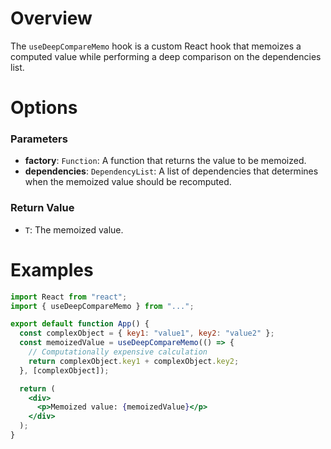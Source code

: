 # Overview

The `useDeepCompareMemo` hook is a custom React hook that memoizes a computed value while performing a deep comparison on the dependencies list.

# Options

### Parameters

- **factory**: `Function`: A function that returns the value to be memoized.
- **dependencies**: `DependencyList`: A list of dependencies that determines when the memoized value should be recomputed.

### Return Value

- `T`: The memoized value.

# Examples

```jsx
import React from "react";
import { useDeepCompareMemo } from "...";

export default function App() {
  const complexObject = { key1: "value1", key2: "value2" };
  const memoizedValue = useDeepCompareMemo(() => {
    // Computationally expensive calculation
    return complexObject.key1 + complexObject.key2;
  }, [complexObject]);

  return (
    <div>
      <p>Memoized value: {memoizedValue}</p>
    </div>
  );
}
```
